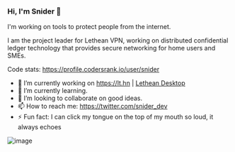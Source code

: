 ### Hi, I'm Snider 👋

I'm working on tools to protect people from the internet.

I am the project leader for Lethean VPN, working on distributed confidential ledger technology that provides secure networking for home users and SMEs.

Code stats: https://profile.codersrank.io/user/snider

- 🔭 I’m currently working on https://lt.hn | [Lethean Desktop](https://github.com/letheanVPN/desktop#readme)
- 🌱 I’m currently learning.
- 👯 I’m looking to collaborate on good ideas.
- 📫 How to reach me: https://twitter.com/snider_dev
- ⚡ Fun fact: I can click my tongue on the top of my mouth so loud, it always echoes

![image](https://user-images.githubusercontent.com/631881/151739883-93137c42-a0cc-47de-b3d9-d60c12e9a445.png)

